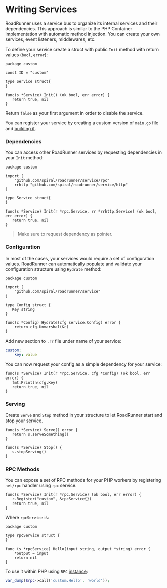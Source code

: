 # Writing Services
RoadRunner uses a service bus to organize its internal services and their dependencies. This approach is similar to the PHP Container implementation with automatic method injection. You can create your own services, event listeners, middlewares, etc.

To define your service create a struct with public `Init` method with return values (`bool`, `error`):

```golang
package custom

const ID = "custom"

type Service struct{
}

func(s *Service) Init() (ok bool, err error) {
   return true, nil
}
```

Return `false` as your first argument in order to disable the service.

You can register your service by creating a custom version of `main.go` file and [building it](/beep-beep/build.md).

### Dependencies
You can access other RoadRunner services by requesting dependencies in your `Init` method:

```golang
package custom

import (
    "github.com/spiral/roadrunner/service/rpc"
    rrhttp "github.com/spiral/roadrunner/service/http"
)

type Service struct{
}

func(s *Service) Init(r *rpc.Service, rr *rrhttp.Service) (ok bool, err error) {
   return true, nil
}
```

> Make sure to request dependency as pointer.


### Configuration
In most of the cases, your services would require a set of configuration values. RoadRunner can automatically populate and validate your configuration structure using `Hydrate` method:

```golang
package custom

import (
	"github.com/spiral/roadrunner/service"
)

type Config struct {
   Key string
}

func(c *Config) Hydrate(cfg service.Config) error {
	return cfg.Unmarshal(&c)
}
```

Add new section to `.rr` file under name of your service:

```yaml
custom:
    key: value
```

You can now request your config as a simple dependency for your service:

```golang
func(s *Service) Init(r *rpc.Service, cfg *Config) (ok bool, err error) {
   fmt.Println(cfg.Key)
   return true, nil
}
```

### Serving
Create `Serve` and `Stop` method in your structure to let RoadRunner start and stop your service.

```golang
func(s *Service) Serve() error { 
   return s.serveSomething()
}

func(s *Service) Stop() { 
   s.stopServing()
}
```

### RPC Methods
You can expose a set of RPC methods for your PHP workers by registering `net/rpc` handler using `rpc` service.

```golang
func(s *Service) Init(r *rpc.Service) (ok bool, err error) {
   r.Register("custom", &rpcService{})
   return true, nil
}
```

Where `rpcService` is:

```golang
package custom

type rpcService struct {
}

func (s *rpcService) Hello(input string, output *string) error {
    *output = input    
    return nil
}
```

To use it within PHP using `RPC` [instance](RPC-Integration):

```php
var_dump($rpc->call('custom.Hello', 'world'));
```
